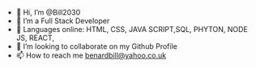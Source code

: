- 👋 Hi, I’m @Bill2030
- 👀 I’m a Full Stack Developer
- 🌱  Languages online: HTML, CSS, JAVA SCRIPT,SQL, PHYTON, NODE JS, REACT, 
- 💞️ I’m looking to collaborate on my Github Profile
- 📫 How to reach me benardbill@yahoo.co.uk

<!---
Bill2030/Bill2030 is a ✨ special ✨ repository because its `README.md` (this file) appears on your GitHub profile.
You can click the Preview link to take a look at your changes.
--->

